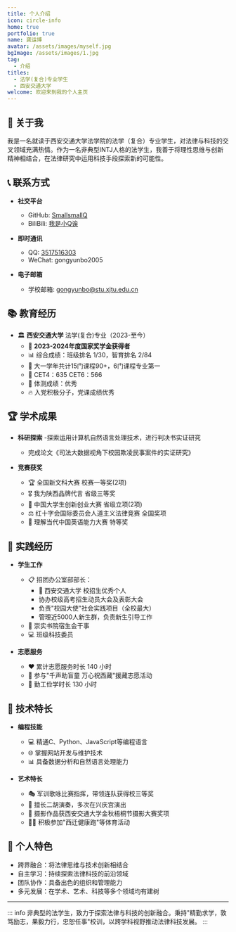 ```yaml
---
title: 个人介绍
icon: circle-info
home: true
portfolio: true
name: 龚运博
avatar: /assets/images/myself.jpg
bgImage: /assets/images/1.jpg
tag:
  - 介绍
titles:
  - 法学(复合)专业学生
  - 西安交通大学
welcome: 欢迎来到我的个人主页
---
```


## 👋 关于我

我是一名就读于西安交通大学法学院的法学（复合）专业学生，对法律与科技的交叉领域充满热情。作为一名非典型INTJ人格的法学生，我善于将理性思维与创新精神相结合，在法律研究中运用科技手段探索新的可能性。

## 📞 联系方式

- **社交平台**
  - <i class="fab fa-github"></i> GitHub: [SmallsmallQ](https://github.com/SmallsmallQ)
  - <i class="fab fa-bilibili"></i> BiliBili: [我是小Q诶](https://b23.tv/bkcGaXz)

- **即时通讯**
  - <i class="fab fa-qq"></i> QQ: [3517516303](tencent://message/?uin=3517516303)
  - <i class="fab fa-weixin"></i> WeChat: gongyunbo2005

- **电子邮箱**
  - <i class="fas fa-envelope"></i> 学校邮箱: [gongyunbo@stu.xjtu.edu.cn](mailto:gongyunbo@stu.xjtu.edu.cn)

## 📚 教育经历

- 🏛️ **西安交通大学** 法学(复合)专业（2023-至今）
  - 🏅 **2023-2024年度国家奖学金获得者**
  - 📊 综合成绩：班级排名 1/30，智育排名 2/84
  - 🌟 大一学年共计15门课程90+，6门课程专业第一
  - 🎯 CET4：635 CET6：566
  - 💪 体测成绩：优秀
  - 🔥 入党积极分子，党课成绩优秀

## 🏆 学术成果

- **科研探索**
  -探索运用计算机自然语言处理技术，进行判决书实证研究
  - 完成论文《司法大数据视角下校园欺凌民事案件的实证研究》
  
- **竞赛获奖**
  - 🏆 全国新文科大赛 校赛一等奖(2项)
  - 🎖️ 我为陕西品牌代言 省级三等奖
  - 🌟 中国大学生创新创业大赛 省级立项(2项)
  - ⚖️ 红十字会国际委员会人道主义法律竞赛 全国奖项
  - 🏅 理解当代中国英语能力大赛 特等奖

## 💼 实践经历

- **学生工作**
  - 📋 招团办公室部部长：
    - 🌟 西安交通大学 校招生优秀个人  
    - 协办校级高考招生动员大会及表彰大会
    - 负责"校园大使"社会实践项目（全校最大）
    - 管理近5000人新生群，负责新生引导工作
  - 🏢 崇实书院宿生会干事
  - 💻 班级科技委员

- **志愿服务**
  - ❤️ 累计志愿服务时长 140 小时
  - 🌟 参与"千声助盲童 万心祝西藏"援藏志愿活动
  - 💪 勤工俭学时长 130 小时

## 🔧 技术特长

- **编程技能**
  - 💻 精通C、Python、JavaScript等编程语言
  - 🌐 掌握网站开发与维护技术
  - 📊 具备数据分析和自然语言处理能力

- **艺术特长**
  - 🎭 军训歌咏比赛指挥，带领连队获得校三等奖
  - 🎻 擅长二胡演奏，多次在兴庆宫演出
  - 📸 摄影作品获西安交通大学金秋梧桐节摄影大赛奖项
  - 🏃‍♂️ 积极参加"西迁健康跑"等体育活动

## 🌟 个人特色

- 跨界融合：将法律思维与技术创新相结合
- 自主学习：持续探索法律科技的前沿领域
- 团队协作：具备出色的组织和管理能力
- 多元发展：在学术、艺术、科技等多个领域均有建树

---

::: info 
非典型的法学生，致力于探索法律与科技的创新融合。秉持"精勤求学，敦笃励志，果毅力行，忠恕任事"校训，以跨学科视野推动法律科技发展。
:::